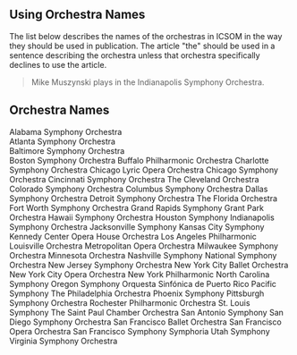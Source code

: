 ## Using Orchestra Names

The list below describes the names of the orchestras in ICSOM in the way they should be used in publication. The article "the" should be used in a sentence describing the orchestra unless that orchestra specifically declines to use the article.

> Mike Muszynski plays in the Indianapolis Symphony Orchestra.

## Orchestra Names

Alabama Symphony Orchestra\
Atlanta Symphony Orchestra\
Baltimore Symphony Orchestra\
Boston Symphony Orchestra
Buffalo Philharmonic Orchestra
Charlotte Symphony Orchestra
Chicago Lyric Opera Orchestra
Chicago Symphony Orchestra
Cincinnati Symphony Orchestra
The Cleveland Orchestra
Colorado Symphony Orchestra
Columbus Symphony Orchestra
Dallas Symphony Orchestra
Detroit Symphony Orchestra
The Florida Orchestra
Fort Worth Symphony Orchestra
Grand Rapids Symphony
Grant Park Orchestra
Hawaii Symphony Orchestra
Houston Symphony
Indianapolis Symphony Orchestra
Jacksonville Symphony
Kansas City Symphony
Kennedy Center Opera House Orchestra
Los Angeles Philharmonic
Louisville Orchestra
Metropolitan Opera Orchestra
Milwaukee Symphony Orchestra
Minnesota Orchestra
Nashville Symphony
National Symphony Orchestra
New Jersey Symphony Orchestra
New York City Ballet Orchestra
New York City Opera Orchestra
New York Philharmonic
North Carolina Symphony
Oregon Symphony
Orquesta Sinfónica de Puerto Rico
Pacific Symphony
The Philadelphia Orchestra
Phoenix Symphony
Pittsburgh Symphony Orchestra
Rochester Philharmonic Orchestra
St. Louis Symphony
The Saint Paul Chamber Orchestra
San Antonio Symphony
San Diego Symphony Orchestra
San Francisco Ballet Orchestra
San Francisco Opera Orchestra
San Francisco Symphony
Symphoria
Utah Symphony
Virginia Symphony Orchestra
